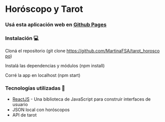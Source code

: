 #  Horóscopo y Tarot 

### Usá esta aplicación web en [Github Pages](https://martinafsa.github.io/tarot_horoscopo/)

### Instalación :computer: 
  
 Cloná el repositorio (git clone https://github.com/MartinaFSA/tarot_horoscopo)
  
 Instalá las dependencias y módulos (npm install) 
  
 Corré la app en localhost (npm start)

### Tecnologías utilizadas :wrench:
* [ReactJS](https://es.reactjs.org/) - Una biblioteca de JavaScript para construir interfaces de usuario
* JSON local con horóscopos
* API de tarot
